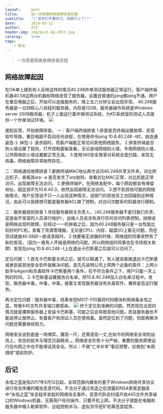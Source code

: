 ```yaml
---
layout:     post
title:      记一次奇葩网络故障排查历程
subtitle:   "\"求你们不要学习，快跟不上了\""
date:       2018-03-12
author:     XYZ
header-img: img/post-bg-2015.jpg
catalog:    true
tags:
    - 职业
---
```



>一次奇葩网络故障排查历程

## 网络故障起因
在OA单上接到有人反映这样的情况40.248炸单测试服务器正常运行，客户端终端机器40.58这两台机器却网络发现了服务器。设置连普通的ping都ping不通。用户在重启电脑之后，开始可以连接服务的，隔上五六分钟又会出现异常。
40.248服务器是一台四核心八线程的服务器，内存是12GB，服务器操作系统是Windows server 2008服务器，机子上面运行着炸弹测试系统，为KD系统室的测试人员提供一个炸单测试环境。
![](https://s1.ax1x.com/2018/03/12/9fcTXt.png)


接到反馈，开始故障排查。
一：客户端终端排查
1.排查是否终端设置故障、恶意软件导致。重启电脑不启动任何进程，在使用命令ping 10.8.40.248 -t时，由连通姿态-》掉包-》请求超时。而客户端能正常访问其他网络服务。
2.排查终端是否防火墙设置了规则，打开控制面板查看，无论是域网络防火墙，专用网络防火墙，公共网络防火墙设置都正常无误。
3.使用360安全管家对系统全盘扫描，发现无病毒。网络故障异常依然存在。

二：网络通信故障排查
1.更换终端MAC地址再次访问40.248共享文件夹，对比附近机子，查看其arp -a 是否发生了arp劫持，查看对比MAC正常，对比机能正常访问，出现故障无法访问。
2.更换终端IP，在网络发配中，每个网段都会有保留地址，固定其IP为10.8.40.3，依然出现故障无法访问。
3.想不到其他可能的网络故障点，用户反馈说不只一人出现这种情况，该部门的其他员工也回碰到这种情况，由此可以我猜想可能是服务器ACL做了控制，对访问次数多的机器进行限制。

三：服务器规则排查
1.寻找服务器相关负责人，（40.248服务器不是归我们负责，这是由开发室的人员进行维护），运维人员说没有进行任何访问列表控制。抛锅说是网络出现的故障。在经过一一的排查之后，因为40.248服务器只是一台性能比较好的PC机，查看了资源管理器，无论是CPU、内存、磁盘I/O上都无问题，而在测试链接40.58却一直请求超时。
2.快要毫无进展的时候，网络组的同事突然有了新的发现。（因为一直有人怀疑是网络的问题，所以网络组的同事也在寻找相关故障）发现在ping 10.8.40.248 -t上在退出卡巴斯基之后就可以访问了。

定位问题：
1.首先卡巴斯基关闭之后，就可以联通了。有人就说直接退出卡巴斯基或者安装其他安全软件就解决问题。首先先说明公司上网两个必备的条件：上网小助手IsAgent和杀毒软件卡巴斯基两个条件。在不符合条件之下，用户只能一天上网的时间。
2.卡巴斯基设置服务白名单。把10.8.40.248加入白名单过程中。发现，服务器中毒，中毒，中毒。接着又发现服务器没有杀毒软件。裸奔姿态运行服务。

再次定位问题：服务器中毒，结果发现MS17-010漏洞代码模块利用病毒永恒之蓝。导致445文件共享端口被感染。
![](https://s1.ax1x.com/2018/03/12/9fco6I.png)
终于定位到准确的问题。然而现在出现的情况就是裸奔服务器上安装卡巴斯基，可能之后会导致其他问题。而且服务器也不能说停止就停止。有着客户和测试人员在使用着。虽然定位到了问题，但距离解决问题还需要继续努力。

网络安全说到底是一场博弈，魔高一尺，还需道高一丈,在如今的网络安全攻防战场上，攻击的技术与理念日益精进，。网络安全形势十分严峻，重要的服务即使运行在内网之中也不能保证其安全。所以：不做“亡羊补牢”事后预警，应做到“未雨绸缪”提前防护。

## 后记
永恒之蓝是指2017年5月12日起，全球范围内爆发的基于Windows网络共享协议进行攻击传播的蠕虫恶意代码，不法分子通过改造之前泄露的NSA黑客武器库中“永恒之蓝”攻击程序发起的网络攻击事件。恶意代码会扫描开放445文件共享端口的Windows机器，无需用户任何操作，只要开机上网，不法分子就能在电脑和服务器中植入勒索软件、远程控制木马、虚拟货币挖矿机等恶意程序。

